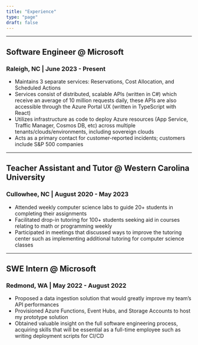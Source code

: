 ```yaml
---
title: "Experience"
type: "page"
draft: false
---
```


---

## Software Engineer @ Microsoft

### Raleigh, NC | June 2023 - Present

- Maintains 3 separate services: Reservations, Cost Allocation, and Scheduled Actions
- Services consist of distributed, scalable APIs (written in C#) which receive an average of 10 million requests daily, these APIs are also accessible through the Azure Portal UX (written in TypeScript with React)
- Utilizes infrastructure as code to deploy Azure resources (App Service, Traffic Manager, Cosmos DB, etc) across multiple tenants/clouds/environments, including sovereign clouds
- Acts as a primary contact for customer-reported incidents; customers include S&P 500 companies

---

## Teacher Assistant and Tutor @ Western Carolina University

### Cullowhee, NC | August 2020 - May 2023

- Attended weekly computer science labs to guide 20+ students in completing their assignments
- Facilitated drop-in tutoring for 100+ students seeking aid in courses relating to math or programming weekly
- Participated in meetings that discussed ways to improve the tutoring center such as implementing additional tutoring for computer science classes

---

## SWE Intern @ Microsoft

### Redmond, WA | May 2022 - August 2022

- Proposed a data ingestion solution that would greatly improve my team’s API performances
- Provisioned Azure Functions, Event Hubs, and Storage Accounts to host my prototype solution
- Obtained valuable insight on the full software engineering process, acquiring skills that will be essential as a full-time employee such as writing deployment scripts for CI/CD
